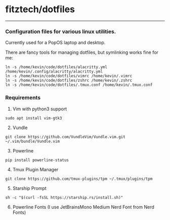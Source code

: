 # fitztech/dotfiles
-------------------
### Configuration files for various linux utilities.

Currently used for a PopOS laptop and desktop.

There are fancy tools for managing dotfiles, but symlinking works fine for me:
```
ln -s /home/kevin/code/dotfiles/alacritty.yml /home/kevin/.config/alacritty/alacritty.yml
ln -s /home/kevin/code/dotfiles/vimrc /home/kevin/.vimrc
ln -s /home/kevin/code/dotfiles/zshrc /home/kevin/.zshrc
ln -s /home/kevin/code/dotfiles/.tmux.conf /home/kevin/.tmux.conf
```
### Requirements
1. Vim with python3 support
```
sudo apt install vim-gtk3
```
2. Vundle
```
git clone https://github.com/VundleVim/Vundle.vim.git ~/.vim/bundle/Vundle.vim
```
3. Powerline
```
pip install powerline-status
```
4. Tmux Plugin Manager
```
git clone https://github.com/tmux-plugins/tpm ~/.tmux/plugins/tpm
```
5. Starship Prompt
```
sh -c "$(curl -fsSL https://starship.rs/install.sh)"
```
6. Powerline Fonts (I use JetBrainsMono Medium Nerd Font from Nerd Fonts)
